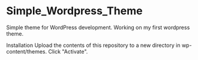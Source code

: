 # Simple_Wordpress_Theme

Simple theme for WordPress development.
Working on my first wordpress theme.

Installation
Upload the contents of this repository to a new directory in wp-content/themes.
Click "Activate".
